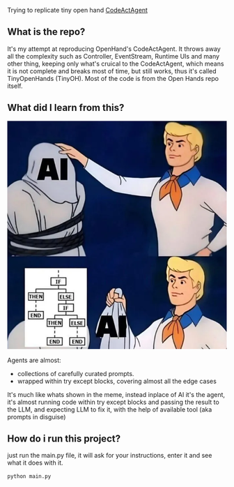 Trying to replicate tiny open hand [CodeActAgent](https://github.com/All-Hands-AI/OpenHands.git)

## What is the repo?

It's my attempt at reproducing OpenHand's CodeActAgent. It throws away all the complexity such as Controller, EventStream, Runtime UIs and many other thing, keeping only what's cruical to the CodeActAgent, which means it is not complete and breaks most of time, but still works, thus it's called TinyOpenHands (TinyOH).
Most of the code is from the Open Hands repo itself.

## What did I learn from this?

![meme](/utils/meme.webp)

Agents are almost:

- collections of carefully curated prompts.
- wrapped within try except blocks, covering almost all the edge cases

It's much like whats shown in the meme, instead inplace of AI it's the agent, it's almost running code within try except blocks and passing the result to the LLM, and expecting LLM to fix it, with the help of available tool (aka prompts in disguise)

## How do i run this project?

just run the main.py file, it will ask for your instructions, enter it and see what it does with it.

```python
python main.py
```
